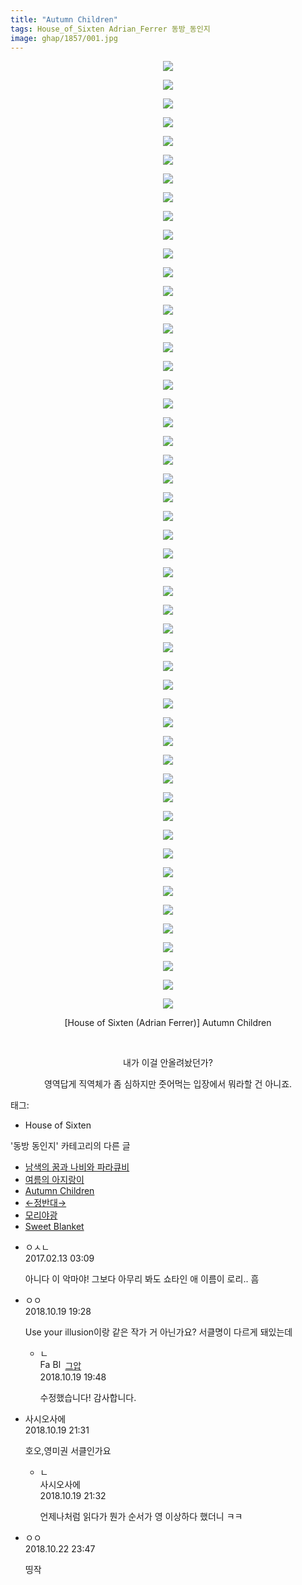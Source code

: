 ```yaml
---
title: "Autumn Children"
tags: House_of_Sixten Adrian_Ferrer 동방_동인지
image: ghap/1857/001.jpg
---
```

<div class="article">
<p style="text-align: center; clear: none; float: none;"><img src="{{ site.nasurl }}/ghap/1857/001.jpg"/></p>
<p style="text-align: center; clear: none; float: none;"><img src="{{ site.nasurl }}/ghap/1857/002.jpg"/></p>
<p style="text-align: center; clear: none; float: none;"><img src="{{ site.nasurl }}/ghap/1857/003.jpg"/></p>
<p style="text-align: center; clear: none; float: none;"><img src="{{ site.nasurl }}/ghap/1857/004.jpg"/></p>
<p style="text-align: center; clear: none; float: none;"><img src="{{ site.nasurl }}/ghap/1857/005.jpg"/></p>
<p style="text-align: center; clear: none; float: none;"><img src="{{ site.nasurl }}/ghap/1857/006.jpg"/></p>
<p style="text-align: center; clear: none; float: none;"><img src="{{ site.nasurl }}/ghap/1857/007.jpg"/></p>
<p style="text-align: center; clear: none; float: none;"><img src="{{ site.nasurl }}/ghap/1857/008.jpg"/></p>
<p style="text-align: center; clear: none; float: none;"><img src="{{ site.nasurl }}/ghap/1857/009.jpg"/></p>
<p style="text-align: center; clear: none; float: none;"><img src="{{ site.nasurl }}/ghap/1857/010.jpg"/></p>
<p style="text-align: center; clear: none; float: none;"><img src="{{ site.nasurl }}/ghap/1857/011.jpg"/></p>
<p style="text-align: center; clear: none; float: none;"><img src="{{ site.nasurl }}/ghap/1857/012.jpg"/></p>
<p style="text-align: center; clear: none; float: none;"><img src="{{ site.nasurl }}/ghap/1857/013.jpg"/></p>
<p style="text-align: center; clear: none; float: none;"><img src="{{ site.nasurl }}/ghap/1857/014.jpg"/></p>
<p style="text-align: center; clear: none; float: none;"><img src="{{ site.nasurl }}/ghap/1857/015.jpg"/></p>
<p style="text-align: center; clear: none; float: none;"><img src="{{ site.nasurl }}/ghap/1857/016.jpg"/></p>
<p style="text-align: center; clear: none; float: none;"><img src="{{ site.nasurl }}/ghap/1857/017.jpg"/></p>
<p style="text-align: center; clear: none; float: none;"><img src="{{ site.nasurl }}/ghap/1857/018.jpg"/></p>
<p style="text-align: center; clear: none; float: none;"><img src="{{ site.nasurl }}/ghap/1857/019.jpg"/></p>
<p style="text-align: center; clear: none; float: none;"><img src="{{ site.nasurl }}/ghap/1857/020.jpg"/></p>
<p style="text-align: center; clear: none; float: none;"><img src="{{ site.nasurl }}/ghap/1857/021.jpg"/></p>
<p style="text-align: center; clear: none; float: none;"><img src="{{ site.nasurl }}/ghap/1857/022.jpg"/></p>
<p style="text-align: center; clear: none; float: none;"><img src="{{ site.nasurl }}/ghap/1857/023.jpg"/></p>
<p style="text-align: center; clear: none; float: none;"><img src="{{ site.nasurl }}/ghap/1857/024.jpg"/></p>
<p style="text-align: center; clear: none; float: none;"><img src="{{ site.nasurl }}/ghap/1857/025.jpg"/></p>
<p style="text-align: center; clear: none; float: none;"><img src="{{ site.nasurl }}/ghap/1857/026.jpg"/></p>
<p style="text-align: center; clear: none; float: none;"><img src="{{ site.nasurl }}/ghap/1857/027.jpg"/></p>
<p style="text-align: center; clear: none; float: none;"><img src="{{ site.nasurl }}/ghap/1857/028.jpg"/></p>
<p style="text-align: center; clear: none; float: none;"><img src="{{ site.nasurl }}/ghap/1857/029.jpg"/></p>
<p style="text-align: center; clear: none; float: none;"><img src="{{ site.nasurl }}/ghap/1857/030.jpg"/></p>
<p style="text-align: center; clear: none; float: none;"><img src="{{ site.nasurl }}/ghap/1857/031.jpg"/></p>
<p style="text-align: center; clear: none; float: none;"><img src="{{ site.nasurl }}/ghap/1857/032.jpg"/></p>
<p style="text-align: center; clear: none; float: none;"><img src="{{ site.nasurl }}/ghap/1857/033.jpg"/></p>
<p style="text-align: center; clear: none; float: none;"><img src="{{ site.nasurl }}/ghap/1857/034.jpg"/></p>
<p style="text-align: center; clear: none; float: none;"><img src="{{ site.nasurl }}/ghap/1857/035.jpg"/></p>
<p style="text-align: center; clear: none; float: none;"><img src="{{ site.nasurl }}/ghap/1857/036.jpg"/></p>
<p style="text-align: center; clear: none; float: none;"><img src="{{ site.nasurl }}/ghap/1857/037.jpg"/></p>
<p style="text-align: center; clear: none; float: none;"><img src="{{ site.nasurl }}/ghap/1857/038.jpg"/></p>
<p style="text-align: center; clear: none; float: none;"><img src="{{ site.nasurl }}/ghap/1857/039.jpg"/></p>
<p style="text-align: center; clear: none; float: none;"><img src="{{ site.nasurl }}/ghap/1857/040.jpg"/></p>
<p style="text-align: center; clear: none; float: none;"><img src="{{ site.nasurl }}/ghap/1857/041.jpg"/></p>
<p style="text-align: center; clear: none; float: none;"><img src="{{ site.nasurl }}/ghap/1857/042.jpg"/></p>
<p style="text-align: center; clear: none; float: none;"><img src="{{ site.nasurl }}/ghap/1857/043.jpg"/></p>
<p style="text-align: center; clear: none; float: none;"><img src="{{ site.nasurl }}/ghap/1857/044.jpg"/></p>
<p style="text-align: center; clear: none; float: none;"><img src="{{ site.nasurl }}/ghap/1857/045.jpg"/></p>
<p style="text-align: center; clear: none; float: none;"><img src="{{ site.nasurl }}/ghap/1857/046.jpg"/></p>
<p style="text-align: center; clear: none; float: none;"><img src="{{ site.nasurl }}/ghap/1857/047.jpg"/></p>
<p style="text-align: center; clear: none; float: none;"><img src="{{ site.nasurl }}/ghap/1857/048.jpg"/></p>
<p style="text-align: center; clear: none; float: none;"><img src="{{ site.nasurl }}/ghap/1857/049.jpg"/></p>
<p style="text-align: center; clear: none; float: none;"><img src="{{ site.nasurl }}/ghap/1857/050.jpg"/></p>
<p style="text-align: center; clear: none; float: none;"><img src="{{ site.nasurl }}/ghap/1857/051.jpg"/></p>
<p style="text-align: center; clear: none; float: none;">[House of Sixten (Adrian Ferrer)] Autumn Children</p>
<p style="text-align: center; clear: none; float: none;"><br/></p>
<p style="text-align: center; clear: none; float: none;">내가 이걸 안올려놨던가?</p>
<p style="text-align: center; clear: none; float: none;">영역답게 직역체가 좀 심하지만 줏어먹는 입장에서 뭐라할 건 아니죠.</p>
</div><div class="tagTrail">
<p>태그: </p>
<ul>
<li>House of Sixten</li>
</ul>
</div><div class="another">
<p>'동방 동인지' 카테고리의 다른 글</p>
<ul>
<li><a href="/2016-08-27-ghap_1863">남색의 꿈과 나비와 파라큐비</a></li>
<li><a href="/2016-08-27-ghap_1858">여름의 아지랑이</a></li>
<li><a href="/2016-08-27-ghap_1857">Autumn Children</a></li>
<li><a href="/2016-08-26-ghap_1856">←정반대→</a></li>
<li><a href="/2016-08-26-ghap_1855">모리야광</a></li>
<li><a href="/2016-08-26-ghap_1854">Sweet Blanket</a></li>
</ul>
</div><div class="cb_module cb_fluid">
<div class="cb_wrt cb_profile">
<div class="comment">
<ul>
<li class="cb_thumb_off" id="comment14913808">
<div class="cb_comment_area">
<div class="cb_info_area">
<div class="cb_section">
<span class="cb_nick_name">ㅇㅅㄴ</span>
</div>
<div class="cb_section">
<span class="cb_date">2017.02.13 03:09 </span>
</div>
</div>
<div class="cb_dsc_comment">
<p class="cb_dsc">
											아니다 이 악마야! 그보다 아무리 봐도 쇼타인 애 이름이 로리.. 흠
										</p>
</div>
</div></li>
<li class="cb_thumb_off" id="comment15358428">
<div class="cb_comment_area">
<div class="cb_info_area">
<div class="cb_section">
<span class="cb_nick_name">ㅇㅇ</span>
</div>
<div class="cb_section">
<span class="cb_date">2018.10.19 19:28 </span>
</div>
</div>
<div class="cb_dsc_comment">
<p class="cb_dsc">
											Use your illusion이랑 같은 작가 거 아닌가요? 서클명이 다르게 돼있는데
										</p>
</div>
<ul>
<li class="cb_thumb_off" id="comment15358433">
<span class="cb_bu_subnode">ㄴ</span>
<div class="cb_comment_area">
<div class="cb_info_area">
<div class="cb_section">
<span class="cb_nick_name"><img alt="Favicon of https://ghaptouhou.tistory.com" height="16" onerror="this.onerror=null;this.parentNode.removeChild(this)" src="https://ghaptouhou.tistory.com/favicon.ico" width="16"/> <img alt="BlogIcon" height="16" onerror="this.parentNode.removeChild(this)" src="https://ghaptouhou.tistory.com/index.gif" width="16"/> <a href="https://ghaptouhou.tistory.com" onclick="return openLinkInNewWindow(this)"> 그압</a><span class="tistoryProfileLayerTrigger" onclick='TistoryProfile.show(event, this, {"title":"\uc800\uae30 \uc774\uac70 \ub098\uc911\uc5d0 \uc218\uc815 \uac00\ub2a5\ud558\ub098\uc694","url":"https:\/\/ghap.tistory.com","nickname":"\uadf8\uc555","items":[]}); return false;'></span></span>
</div>
<div class="cb_section">
<span class="cb_date">2018.10.19 19:48 </span>
</div>
</div>
<div class="cb_dsc_comment">
<p class="cb_dsc">
																수정했습니다! 감사합니다.
															</p>
</div>
</div>
</li>
</ul>
</div></li>
<li class="cb_thumb_off" id="comment15358468">
<div class="cb_comment_area">
<div class="cb_info_area">
<div class="cb_section">
<span class="cb_nick_name">사시오사에</span>
</div>
<div class="cb_section">
<span class="cb_date">2018.10.19 21:31 </span>
</div>
</div>
<div class="cb_dsc_comment">
<p class="cb_dsc">
											호오,영미권 서클인가요
										</p>
</div>
<ul>
<li class="cb_thumb_off" id="comment15358469">
<span class="cb_bu_subnode">ㄴ</span>
<div class="cb_comment_area">
<div class="cb_info_area">
<div class="cb_section">
<span class="cb_nick_name"> 사시오사에</span>
</div>
<div class="cb_section">
<span class="cb_date">2018.10.19 21:32 </span>
</div>
</div>
<div class="cb_dsc_comment">
<p class="cb_dsc">
																언제나처럼 읽다가 뭔가 순서가 영 이상하다 했더니 ㅋㅋ
															</p>
</div>
</div>
</li>
</ul>
</div></li>
<li class="cb_thumb_off" id="comment15359950">
<div class="cb_comment_area">
<div class="cb_info_area">
<div class="cb_section">
<span class="cb_nick_name">ㅇㅇ</span>
</div>
<div class="cb_section">
<span class="cb_date">2018.10.22 23:47 </span>
</div>
</div>
<div class="cb_dsc_comment">
<p class="cb_dsc">
											띵작
										</p>
</div>
</div></li>
</ul>
</div>
</div><!-- commentList close -->
</div>
<br/>
<p id="refer"></p>
<br/>
